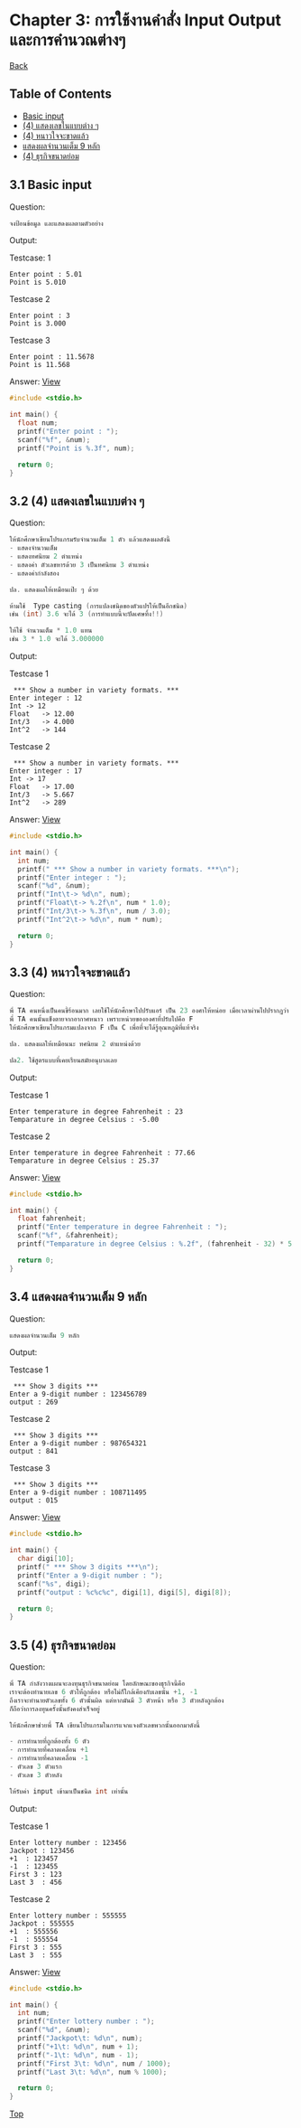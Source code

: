 # Chapter 3: การใช้งานคำสั่ง Input Output และการคำนวณต่างๆ

[Back](../README.md)

## Table of Contents

- [Basic input](#31-basic-input)
- [(4) แสดงเลขในแบบต่าง ๆ](#32-4-แสดงเลขในแบบต่าง-ๆ)
- [(4) หนาวใจจะขาดแล้ว](#33-4-หนาวใจจะขาดแล้ว)
- [แสดงผลจำนวนเต็ม 9 หลัก](#34-แสดงผลจำนวนเต็ม-9-หลัก)
- [(4) ธุรกิจขนาดย่อม](#35-4-ธุรกิจขนาดย่อม)

## 3.1 Basic input

Question:

```c
จงป้อนข้อมูล และแสดงผลตามตัวอย่าง
```

Output:

Testcase: 1

```
Enter point : 5.01
Point is 5.010
```

Testcase 2

```
Enter point : 3
Point is 3.000
```

Testcase 3

```
Enter point : 11.5678
Point is 11.568
```

Answer:
[View](/Chapter%203/3-1.c)

```c
#include <stdio.h>

int main() {
  float num;
  printf("Enter point : ");
  scanf("%f", &num);
  printf("Point is %.3f", num);

  return 0;
}
```

## 3.2 (4) แสดงเลขในแบบต่าง ๆ

Question:

```c
ให้นักศึกษาเขียนโปรแกรมรับจำนวนเต็ม 1 ตัว แล้วแสดงผลดังนี้
- แสดงจำนวนเต็ม
- แสดงทศนิยม 2 ตำแหน่ง
- แสดงค่า ตัวเลขหารด้วย 3 เป็นทศนิยม 3 ตำแหน่ง
- แสดงค่ากำลังสอง

ปล. แสดงผลให้เหมือนเป๊ะ ๆ ด้วย

ห้ามใช้  Type casting (การแปลงชนิดของตัวแปรให้เป็นอีกชนิด)
เช่น (int) 3.6 จะได้ 3 (การทำแบบนี้จะปัดเศษทิ้ง!!)

ให้ใช้ จำนวนเต็ม * 1.0 แทน
เช่น 3 * 1.0 จะได้ 3.000000
```

Output:

Testcase 1

```
 *** Show a number in variety formats. ***
Enter integer : 12
Int	-> 12
Float	-> 12.00
Int/3	-> 4.000
Int^2	-> 144
```

Testcase 2

```
 *** Show a number in variety formats. ***
Enter integer : 17
Int	-> 17
Float	-> 17.00
Int/3	-> 5.667
Int^2	-> 289
```

Answer:
[View](/Chapter%203/3-2.c)

```c
#include <stdio.h>

int main() {
  int num;
  printf(" *** Show a number in variety formats. ***\n");
  printf("Enter integer : ");
  scanf("%d", &num);
  printf("Int\t-> %d\n", num);
  printf("Float\t-> %.2f\n", num * 1.0);
  printf("Int/3\t-> %.3f\n", num / 3.0);
  printf("Int^2\t-> %d\n", num * num);

  return 0;
}
```

## 3.3 (4) หนาวใจจะขาดแล้ว

Question:

```c
พี่ TA คนหนึ่งเป็นคนขี้ร้อนมาก เลยใช้ให้นักศึกษาไปปรับแอร์ เป็น 23 องศาให้หน่อย เมื่อเวลาผ่านไปปรากฎว่า
พี่ TA คนนั้นแข็งตายจากอากาศหนาว เพราะหน่วยขององศาที่ปรับไปคือ F
ให้นักศึกษาเขียนโปรแกรมแปลงจาก F เป็น C เพื่อที่จะได้รู้อุณหภูมิที่แท้จริง

ปล. แสดงผลให้เหมือนนะ ทศนิยม 2 ตำแหน่งด้วย

ปล2. ใช้สูตรแบบที่เคยเรียนสมัยอนุบาลเลย
```

Output:

Testcase 1

```
Enter temperature in degree Fahrenheit : 23
Temparature in degree Celsius : -5.00
```

Testcase 2

```
Enter temperature in degree Fahrenheit : 77.66
Temparature in degree Celsius : 25.37
```

Answer:
[View](/Chapter%203/3-3.c)

```c
#include <stdio.h>

int main() {
  float fahrenheit;
  printf("Enter temperature in degree Fahrenheit : ");
  scanf("%f", &fahrenheit);
  printf("Temparature in degree Celsius : %.2f", (fahrenheit - 32) * 5 / 9);

  return 0;
}
```

## 3.4 แสดงผลจำนวนเต็ม 9 หลัก

Question:

```c
แสดงผลจำนวนเต็ม 9 หลัก
```

Output:

Testcase 1

```
 *** Show 3 digits ***
Enter a 9-digit number : 123456789
output : 269
```

Testcase 2

```
 *** Show 3 digits ***
Enter a 9-digit number : 987654321
output : 841
```

Testcase 3

```
 *** Show 3 digits ***
Enter a 9-digit number : 108711495
output : 015
```

Answer:
[View](/Chapter%203/3-4.c)

```c
#include <stdio.h>

int main() {
  char digi[10];
  printf(" *** Show 3 digits ***\n");
  printf("Enter a 9-digit number : ");
  scanf("%s", digi);
  printf("output : %c%c%c", digi[1], digi[5], digi[8]);

  return 0;
}
```

## 3.5 (4) ธุรกิจขนาดย่อม

Question:

```c
พี่ TA กำลังวางแผนจะลงทุนธุรกิจขนาดย่อม โดยลักษณะของธุรกิจนี้คือ
เราจะต้องทำนายเลข 6 ตัวให้่ถูกต้อง หรือไม่ก็ใกล้เคียงกับเลขนั้น +1, -1
ถึงเราจะทำนายตัวเลขทั้ง 6 ตัวนั้นผิด แต่หากมันมี 3 ตัวหน้า หรือ 3 ตัวหลังถูกต้อง
ก็ถือว่าการลงทุนครั้งนั้นยังคงสำเร็จอยู่

ให้นักศึกษาช่วยพี่ TA เขียนโปรแกรมในการแจกแจงตัวเลขพวกนั้นออกมาดังนี้

- การทำนายที่ถูกต้องทั้ง 6 ตัว
- การทำนายที่คลาดเคลื่อน +1
- การทำนายที่คลาดเคลื่อน -1
- ตัวเลข 3 ตัวแรก
- ตัวเลข 3 ตัวหลัง

ให้รับค่า input เข้ามาเป็นชนิด int เท่านั้น
```

Output:

Testcase 1

```
Enter lottery number : 123456
Jackpot	: 123456
+1	: 123457
-1	: 123455
First 3	: 123
Last 3	: 456
```

Testcase 2

```
Enter lottery number : 555555
Jackpot	: 555555
+1	: 555556
-1	: 555554
First 3	: 555
Last 3	: 555
```

Answer:
[View](/Chapter%203/3-5.c)

```c
#include <stdio.h>

int main() {
  int num;
  printf("Enter lottery number : ");
  scanf("%d", &num);
  printf("Jackpot\t: %d\n", num);
  printf("+1\t: %d\n", num + 1);
  printf("-1\t: %d\n", num - 1);
  printf("First 3\t: %d\n", num / 1000);
  printf("Last 3\t: %d\n", num % 1000);

  return 0;
}
```

[Top](#chapter-3-การใช้งานคำสั่ง-input-output-และการคำนวณต่างๆ)
